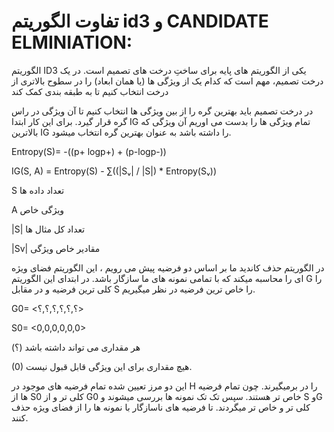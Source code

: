 # تفاوت الگوریتم id3 و CANDIDATE ELMINIATION:

الگوریتم ID3 یکی از الگوریتم های پایه برای ساختِ درخت های تصمیم است. در یک درخت تصمیم، مهم است که کدام یک از ویژگی ها (یا همان ابعاد) را در سطوح بالاتری از درخت انتخاب کنیم تا به طبقه بندی کمک کند

  در درخت تصمیم باید بهترین گره را از بین ویژگی ها انتخاب کنیم تا آن ویژگی در راس گره قرار گیرد. برای این کار ابتدا IG تمام ویژگی ها را بدست می اوریم آن ویژگی که بالاترین IG را داشته باشد به عنوان بهترین گره انتخاب میشود. 

Entropy(S)= -((p+ logp+) + (p-logp-))

IG(S, A) = Entropy(S) - ∑((|Sᵥ| / |S|) * Entropy(Sᵥ))

S تعداد داده ها 
 
 A ویژگی خاص
 
 |S| تعداد کل مثال ها
 
 |Sv| مقادیر خاص ویژگی



در الگوریتم حذف کاندید ما بر اساس دو فرضیه پیش می رویم ، این الگوریتم فضای ویژه ای را محاسبه میکند که با تمامی نمونه های ما سازگار باشد. در ابتدای این الگوریتم G را کلی ترین فرضیه و در مقابل S را خاص ترین فرضیه در نظر میگیریم.

G0= <؟,؟,؟,؟,؟,؟>

S0= <0,0,0,0,0,0>

(؟) هر مقداری می تواند داشته باشد 

(0) هیچ مقداری برای این ویژگی قابل قبول نیست.

این دو مرز تعیین شده تمام فرضیه های موجود در H را در برمیگیرند. چون تمام فرضیه ها از S0 کلی تر و از G0 خاص تر هستند. سپس تک تک نمونه ها بررسی میشوند و S وG کلی تر و خاص تر میگردند. تا فرضیه های ناسازگار با نمونه ها را از فضای ویژه حذف کنند.
